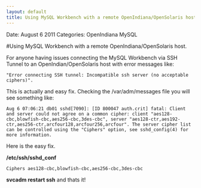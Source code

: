 ```yaml
---
layout: default
title: Using MySQL Workbench with a remote OpenIndiana/OpenSolaris host.
---
```


Date: August 6 2011
Categories: OpenIndiana MySQL

#Using MySQL Workbench with a remote OpenIndiana/OpenSolaris host.

For anyone having issues connecting the MySQL Workbench via SSH Tunnel to an OpenIndian/OpenSolaris host with error messages like:

	"Error connecting SSH tunnel: Incompatible ssh server (no acceptable ciphers)".
	
This is actually and easy fix. Checking the /var/adm/messages file you will see something like: 

	Aug 6 07:06:21 db01 sshd[7090]: [ID 800047 auth.crit] fatal: Client and server could not agree on a common cipher: client "aes128-cbc,blowfish-cbc,aes256-cbc,3des-cbc", server "aes128-ctr,aes192-ctr,aes256-ctr,arcfour128,arcfour256,arcfour". The server cipher list can be controlled using the "Ciphers" option, see sshd_config(4) for more information.

Here is the easy fix.

**/etc/ssh/sshd_conf**

	Ciphers aes128-cbc,blowfish-cbc,aes256-cbc,3des-cbc
	
**svcadm restart ssh** and thats it!
